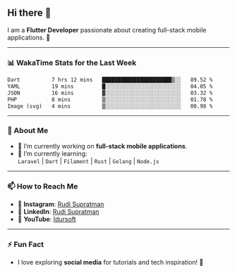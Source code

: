 ## Hi there 👋

I am a **Flutter Developer** passionate about creating full-stack mobile applications. 🚀

---

### 📊 WakaTime Stats for the Last Week
<!--START_SECTION:waka-->

```txt
Dart          7 hrs 12 mins   ██████████████████████▒░░   89.52 %
YAML          19 mins         █░░░░░░░░░░░░░░░░░░░░░░░░   04.05 %
JSON          16 mins         ▓░░░░░░░░░░░░░░░░░░░░░░░░   03.32 %
PHP           8 mins          ▒░░░░░░░░░░░░░░░░░░░░░░░░   01.78 %
Image (svg)   4 mins          ▒░░░░░░░░░░░░░░░░░░░░░░░░   00.98 %
```

<!--END_SECTION:waka-->

---

### 🌱 About Me
- 🔭 I’m currently working on **full-stack mobile applications**.
- 🌱 I’m currently learning:  
  `Laravel` | `Dart` | `Filament` | `Rust` | `Golang` | `Node.js`

---

### 📫 How to Reach Me
- 💬 **Instagram**: [Rudi Supratman](https://www.instagram.com/rudisupratman97)  
- 💼 **LinkedIn**: [Rudi Supratman](https://www.linkedin.com/in/rudi-supratman-324233281)  
- 🎥 **YouTube**: [Idursoft](https://www.youtube.com/@adde5863)

---

### ⚡ Fun Fact
- I love exploring **social media** for tutorials and tech inspiration! 🎥

